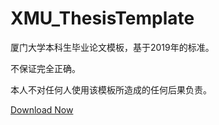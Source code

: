 # XMU_ThesisTemplate
厦门大学本科生毕业论文模板，基于2019年的标准。

不保证完全正确。

本人不对任何人使用该模板所造成的任何后果负责。

[Download Now](https://github.com/CoolTowel/XMU_ThesisTemplate/raw/master/%E5%8E%A6%E9%97%A8%E5%A4%A7%E5%AD%A6%E6%9C%AC%E7%A7%91%E7%94%9F%E6%AF%95%E4%B8%9A%E8%AE%BA%E6%96%87%E6%A8%A1%E6%9D%BF%EF%BC%882019%EF%BC%89.docx)
